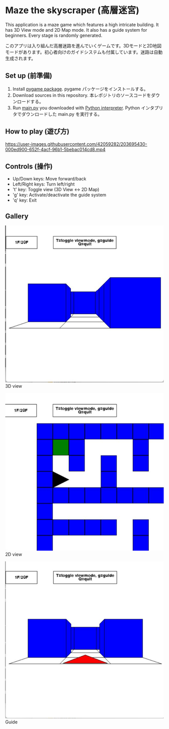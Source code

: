 # Maze the skyscraper (高層迷宮)
This application is a maze game which features a high intricate building. It has 3D View mode and 2D Map mode. It also has a guide system for beginners. 
Every stage is randomly generated.

このアプリは入り組んだ高層迷路を進んでいくゲームです。3Dモードと2D地図モードがあります。初心者向けのガイドシステムも付属しています。迷路は自動生成されます。

## Set up (前準備)
1. Install [pygame package](https://pypi.org/project/pygame/). pygame パッケージをインストールする。
2. Download sources in this repository. 本レポジトリのソースコードをダウンロードする。
3. Run [main.py](https://github.com/yt-koike/PyMaze/blob/main/main.py) you downloaded with [Python interpreter](https://www.python.org/). Python インタプリタでダウンロードした main.py を実行する。

## How to play (遊び方)



https://user-images.githubusercontent.com/42059282/203695430-000ed900-652f-4acf-96b1-5bebac014cd8.mp4



## Controls (操作)
- Up/Down keys: Move forward/back
- Left/Right keys: Turn left/right
- 't' key: Toggle view (3D View <-> 2D Map)
- 'g' key: Activate/deactivate the guide system
- 'q' key: Exit

## Gallery
![3d](3d.jpg)
3D view

![map](map.jpg)
2D view

![guide](guide.jpg)
Guide
